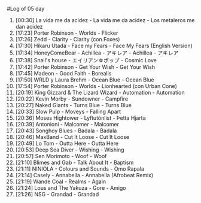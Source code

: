 #Log of 05 day

1. [00:30] La vida me da acidez - La vida me da acidez - Los metaleros me dan acidez
1. [17:23] Porter Robinson - Worlds - Flicker
1. [17:26] Zedd - Clarity - Clarity (con Foxes)
1. [17:30] Hikaru Utada - Face my Fears - Face My Fears (English Version)
1. [17:34] HoneyComeBear - Achillea - アキレア - Achillea - アキレア
1. [17:38] Snail's house - エイリアン☆ポップ - Cosmic Love
1. [17:42] Porter Robinson - Get Your Wish - Get Your Wish
1. [17:45] Madeon - Good Faith - Borealis
1. [17:50] WRLD y Laura Brehm - Ocean Blue - Ocean Blue
1. [17:54] Porter Robinson - Worlds - Lionhearted (con Urban Cone)
1. [20:19] King Gizzard & The Lizard Wizard - Automation - Automation
1. [20:22] Kevin Morby - Sundowner - Campfire
1. [20:27] Naked Giants - Turns Blue - Turns Blue
1. [20:33] Slow Pulp - Moveys - Falling Apart
1. [20:36] Moses Hightower - Lyftutónlist - Þetta Hjarta
1. [20:39] Antonioni - Malcomer - Malcomer
1. [20:43] Songhoy Blues - Badala - Badala
1. [20:46] MaxBand - Cut It Loose - Cut It Loose
1. [20:49] Lo Tom - Outta Here - Outta Here
1. [20:53] Deep Sea Diver - Wishing - Wishing
1. [20:57] Sen Morimoto - Woof - Woof
1. [21:10] Blimes and Gab - Talk About It - Baptism
1. [21:11] NINIOLA - Colours and Sounds - Omo Rapala
1. [21:14] Casely - Annabella - Annabella (Afrobeat Remix)
1. [21:19] Wande Coal - Realms - Again
1. [21:24] Lous and The Yakuza - Gore - Amigo
1. [21:26] NSG - Grandad - Grandad
